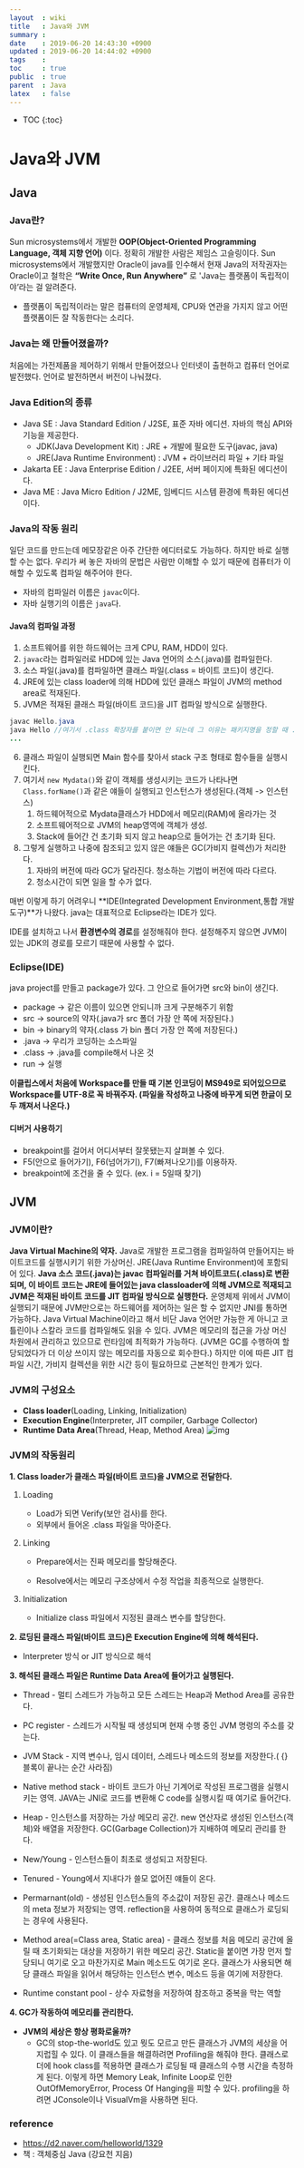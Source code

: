 ```yaml
---
layout  : wiki
title   : Java와 JVM
summary : 
date    : 2019-06-20 14:43:30 +0900
updated : 2019-06-20 14:44:02 +0900
tags    : 
toc     : true
public  : true
parent  : Java
latex   : false
---
```

* TOC
{:toc}

# Java와 JVM

## Java

### Java란?

Sun microsystems에서 개발한 **OOP(Object-Oriented Programming Language, 객체 지향 언어)** 이다. 정확히 개발한 사람은 제임스 고슬링이다. Sun microsystems에서 개발했지만 Oracle이 java를 인수해서 현재 Java의 저작권자는 Oracle이고 철학은 **“Write Once, Run Anywhere”** 로 'Java는 플랫폼이 독립적이야’라는 걸 알려준다.

- 플랫폼이 독립적이라는 말은 컴퓨터의 운영체제, CPU와 연관을 가지지 않고 어떤 플랫폼이든 잘 작동한다는 소리다.

### Java는 왜 만들어졌을까?

처음에는 가전제품을 제어하기 위해서 만들어졌으나 인터넷이 출현하고 컴퓨터 언어로 발전했다. 언어로 발전하면서 버전이 나눠졌다.

### Java Edition의 종류

- Java SE : Java Standard Edition / J2SE, 표준 자바 에디션. 자바의 핵심 API와 기능을 제공한다.
  - JDK(Java Development Kit) : JRE + 개발에 필요한 도구(javac, java)
  - JRE(Java Runtime Environment) : JVM + 라이브러리 파일 + 기타 파일
- Jakarta EE : Java Enterprise Edition / J2EE, 서버 페이지에 특화된 에디션이다.
- Java ME : Java Micro Edition / J2ME, 임베디드 시스템 환경에 특화된 에디션이다.

### Java의 작동 원리

일단 코드를 만드는데 메모장같은 아주 간단한 에디터로도 가능하다. 하지만 바로 실행할 수는 없다. 우리가 써 놓은 자바의 문법은 사람만 이해할 수 있기 때문에 컴퓨터가 이해할 수 있도록 컴파일 해주어야 한다.

* 자바의 컴파일러 이름은 `javac`이다.
* 자바 실행기의 이름은 `java`다.

#### Java의 컴파일 과정

1. 소프트웨어를 위한 하드웨어는 크게 CPU, RAM, HDD이 있다.
2. `javac`라는 컴파일러로 HDD에 있는 Java 언어의 소스(.java)를 컴파일한다.
3. 소스 파일(.java)를 컴파일하면 클래스 파일(.class = 바이트 코드)이 생긴다.
4. JRE에 있는 class loader에 의해 HDD에 있던 클래스 파일이 JVM의 method area로 적재된다.
5. JVM은 적재된 클래스 파일(바이트 코드)을 JIT 컴파일 방식으로 실행한다.

```java
javac Hello.java
java Hello //여기서 .class 확장자를 붙이면 안 되는데 그 이유는 패키지명을 정할 때 .으로 디렉토리를 구분하기 때문이다. 예를 들어, 패키지명을 붙인 클래스명은 com.java.Hello인데 .class를 붙이면 마지막이 클래스이므로 com.java.Hello.class로 이름이 class가 클래스로 인식된다.
...
```

6. 클래스 파일이 실행되면 Main 함수를 찾아서 stack 구조 형태로 함수들을 실행시킨다. 
7. 여기서 `new Mydata()`와 같이 객체를 생성시키는 코드가 나타나면 `Class.forName()`과 같은 얘들이 실행되고 인스턴스가 생성된다.(객체 -> 인스턴스) 
   1. 하드웨어적으로 Mydata클래스가 HDD에서 메모리(RAM)에 올라가는 것
   2. 소프트웨어적으로 JVM의 heap영역에 객체가 생성.
   3. Stack에 들어간 건 초기화 되지 않고 heap으로 들어가는 건 초기화 된다.
8. 그렇게 실행하고 나중에 참조되고 있지 않은 얘들은 GC(가비지 컬렉션)가 처리한다.
   1. 자바의 버전에 따라 GC가 달라진다. 청소하는 기법이 버전에 따라 다르다.
   2. 청소시간이 되면 일을 할 수가 없다.

매번 이렇게 하기 어려우니 **IDE(Integrated Development Environment,통합 개발 도구)**가 나왔다. java는 대표적으로 Eclipse라는 IDE가 있다.

IDE를 설치하고 나서 **환경변수의 경로**를 설정해줘야 한다. 설정해주지 않으면 JVM이 있는 JDK의 경로를 모르기 때문에 사용할 수 없다. 

### Eclipse(IDE)

java project를 만들고 package가 있다. 그 안으로 들어가면 src와 bin이 생긴다.

- package -> 같은 이름이 있으면 안되니까 크게 구분해주기 위함
- src -> source의 약자(.java가 src 폴더 가장 안 쪽에 저장된다.)
- bin -> binary의 약자(.class 가 bin 폴더 가장 안 쪽에 저장된다.)
- .java -> 우리가 코딩하는 소스파일
- .class -> .java를 compile해서 나온 것
- run -> 실행

**이클립스에서 처음에 Workspace를 만들 때 기본 인코딩이 MS949로 되어있으므로 Workspace를 UTF-8로 꼭 바꿔주자. (파일을 작성하고 나중에 바꾸게 되면 한글이 모두 깨져서 나온다.)** 

#### 디버거 사용하기

- breakpoint를 걸어서 어디서부터 잘못됐는지 살펴볼 수 있다. 
- F5(안으로 들어가기), F6(넘어가기), F7(빠져나오기)를 이용하자.
- breakpoint에 조건을 줄 수 있다. (ex. i = 5일때 찾기)

## JVM

### JVM이란?

**Java Virtual Machine의 약자.** Java로 개발한 프로그램을 컴파일하여 만들어지는 바이트코드를 실행시키기 위한 가상머신. JRE(Java Runtime Environment)에 포함되어 있다. **Java 소스 코드(.java)는 javac 컴파일러를 거쳐 바이트코드(.class)로 변환되며, 이 바이트 코드는 JRE에 들어있는 java classloader에 의해 JVM으로 적재되고 JVM은 적재된 바이트 코드를 JIT 컴파일 방식으로 실행한다.** 운영체제 위에서 JVM이 실행되기 때문에 JVM만으로는 하드웨어를 제어하는 일은 할 수 없지만 JNI를 통하면 가능하다. Java Virtual Machine이라고 해서 비단 Java 언어만 가능한 게 아니고 코틀린이나 스칼라 코드를 컴파일해도 읽을 수 있다. JVM은 메모리의 접근을 가상 머신 차원에서 관리하고 있으므로 런타임에 최적화가 가능하다. (JVM은 GC를 수행하여 할당되었다가 더 이상 쓰이지 않는 메모리를 자동으로 회수한다.) 하지만 이에 따른 JIT 컴파일 시간, 가비지 컬렉션을 위한 시간 등이 필요하므로 근본적인 한계가 있다.

### JVM의 구성요소

- **Class loader**(Loading, Linking, Initialization)
- **Execution Engine**(Interpreter, JIT compiler, Garbage Collector)
- **Runtime Data Area**(Thread, Heap, Method Area)
  ![img](https://upload.wikimedia.org/wikipedia/commons/d/dd/JvmSpec7.png)

### JVM의 작동원리

**1. Class loader가 클래스 파일(바이트 코드)을 JVM으로 전달한다.**

1. Loading

      * Load가 되면 Verify(보안 검사)를 한다.
      * 외부에서 들어온 .class 파일을 막아준다.

  2. Linking

      * Prepare에서는 진짜 메모리를 할당해준다.

      * Resolve에서는 메모리 구조상에서 수정 작업을 최종적으로 실행한다.

  3. Initialization

      * Initialize class 파일에서 지정된 클래스 변수를 할당한다.

**2. 로딩된 클래스 파일(바이트 코드)은 Execution Engine에 의해 해석된다.**

* Interpreter 방식 or JIT 방식으로 해석

**3. 해석된 클래스 파일은 Runtime Data Area에 들어가고 실행된다.**

* Thread - 멀티 스레드가 가능하고 모든 스레드는 Heap과 Method Area를 공유한다.

* PC register - 스레드가 시작될 때 생성되며 현재 수행 중인 JVM 명령의 주소를 갖는다.
* JVM Stack - 지역 변수나, 임시 데이터, 스레드나 메소드의 정보를 저장한다.( {}블록이 끝나는 순간 사라짐)
* Native method stack - 바이트 코드가 아닌 기계어로 작성된 프로그램을 실행시키는 영역. JAVA는 JNI로 코드를 변환해 C code를 실행시킬 때 여기로 들어간다.
* Heap - 인스턴스를 저장하는 가상 메모리 공간. new 연산자로 생성된 인스턴스(객체)와 배열을 저장한다. GC(Garbage Collection)가 지배하여 메모리 관리를 한다.
* New/Young - 인스턴스들이 최초로 생성되고 저장된다.
* Tenured - Young에서 지내다가 쓸모 없어진 얘들이 온다.
* Permarnant(old) - 생성된 인스턴스들의 주소값이 저장된 공간. 클래스나 메소드의 meta 정보가 저장되는 영역. reflection을 사용하여 동적으로 클래스가 로딩되는 경우에 사용된다.
* Method area(=Class area, Static area) - 클래스 정보를 처음 메모리 공간에 올릴 때 초기화되는 대상을 저장하기 위한 메모리 공간. Static을 붙이면 가장 먼저 할당되니 여기로 오고 마찬가지로 Main 메소드도 여기로 온다. 클래스가 사용되면 해당 클래스 파일을 읽어서 해당하는 인스턴스 변수, 메소드 등을 여기에 저장한다.
* Runtime constant pool - 상수 자료형을 저장하여 참조하고 중복을 막는 역할

**4. GC가 작동하여 메모리를 관리한다.**

- **JVM의 세상은 항상 평화로울까?**
  - GC의 stop-the-world도 있고 뭣도 모르고 만든 클래스가 JVM의 세상을 어지럽힐 수 있다. 이 클래스들을 해결하려면 Profiling을 해줘야 한다. 클래스로더에 hook class를 적용하면 클래스가 로딩될 때 클래스의 수행 시간을 측정하게 된다. 이렇게 하면 Memory Leak, Infinite Loop로 인한 OutOfMemoryError, Process Of Hanging을 피할 수 있다. profiling을 하려면 JConsole이나 VisualVm을 사용하면 된다.

### reference

- <https://d2.naver.com/helloworld/1329>
- 책 : 객체중심 Java (강요천 지음)
